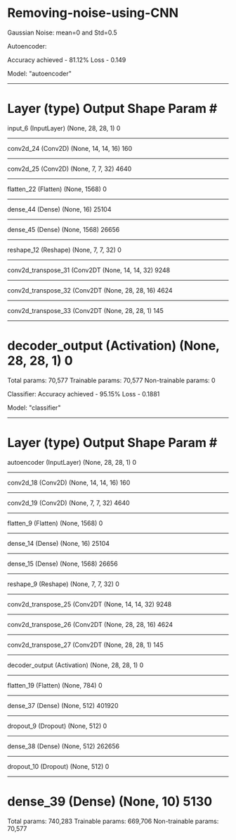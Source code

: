 # Removing-noise-using-CNN


Gaussian Noise:
mean=0 and Std=0.5

Autoencoder:

Accuracy achieved - 81.12%
Loss              - 0.149

Model: "autoencoder"
_________________________________________________________________
Layer (type)                 Output Shape              Param #   
=================================================================
input_6 (InputLayer)         (None, 28, 28, 1)         0         
_________________________________________________________________
conv2d_24 (Conv2D)           (None, 14, 14, 16)        160       
_________________________________________________________________
conv2d_25 (Conv2D)           (None, 7, 7, 32)          4640      
_________________________________________________________________
flatten_22 (Flatten)         (None, 1568)              0         
_________________________________________________________________
dense_44 (Dense)             (None, 16)                25104     
_________________________________________________________________
dense_45 (Dense)             (None, 1568)              26656     
_________________________________________________________________
reshape_12 (Reshape)         (None, 7, 7, 32)          0         
_________________________________________________________________
conv2d_transpose_31 (Conv2DT (None, 14, 14, 32)        9248      
_________________________________________________________________
conv2d_transpose_32 (Conv2DT (None, 28, 28, 16)        4624      
_________________________________________________________________
conv2d_transpose_33 (Conv2DT (None, 28, 28, 1)         145       
_________________________________________________________________
decoder_output (Activation)  (None, 28, 28, 1)         0         
=================================================================
Total params: 70,577
Trainable params: 70,577
Non-trainable params: 0





Classifier:
Accuracy achieved - 95.15%
Loss              - 0.1881


Model: "classifier"
_________________________________________________________________
Layer (type)                 Output Shape              Param #   
=================================================================
autoencoder (InputLayer)     (None, 28, 28, 1)         0         
_________________________________________________________________
conv2d_18 (Conv2D)           (None, 14, 14, 16)        160       
_________________________________________________________________
conv2d_19 (Conv2D)           (None, 7, 7, 32)          4640      
_________________________________________________________________
flatten_9 (Flatten)          (None, 1568)              0         
_________________________________________________________________
dense_14 (Dense)             (None, 16)                25104     
_________________________________________________________________
dense_15 (Dense)             (None, 1568)              26656     
_________________________________________________________________
reshape_9 (Reshape)          (None, 7, 7, 32)          0         
_________________________________________________________________
conv2d_transpose_25 (Conv2DT (None, 14, 14, 32)        9248      
_________________________________________________________________
conv2d_transpose_26 (Conv2DT (None, 28, 28, 16)        4624      
_________________________________________________________________
conv2d_transpose_27 (Conv2DT (None, 28, 28, 1)         145       
_________________________________________________________________
decoder_output (Activation)  (None, 28, 28, 1)         0         
_________________________________________________________________
flatten_19 (Flatten)         (None, 784)               0         
_________________________________________________________________
dense_37 (Dense)             (None, 512)               401920    
_________________________________________________________________
dropout_9 (Dropout)          (None, 512)               0         
_________________________________________________________________
dense_38 (Dense)             (None, 512)               262656    
_________________________________________________________________
dropout_10 (Dropout)         (None, 512)               0         
_________________________________________________________________
dense_39 (Dense)             (None, 10)                5130      
=================================================================
Total params: 740,283
Trainable params: 669,706
Non-trainable params: 70,577


